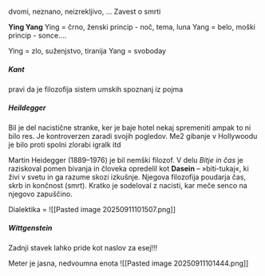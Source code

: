 dvomi, neznano, neizrekljivo, ...
Zavest o smrti

**Ying Yang**
Ying = črno, ženski princip - noč, tema, luna
Yang = belo, moški princip - sonce....

Ying = zlo, suženjstvo, tiranija
Yang = svoboday
##### Kant
pravi da je filozofija sistem umskih spoznanj iz pojma


##### Heildegger
Bil je del nacistične stranke, ker je baje hotel nekaj spremeniti ampak to ni bilo res. Je kontroverzen zaradi svojih pogledov.
Me2 gibanje v Hollywoodu je bilo proti spolni zlorabi igralk itd

Martin Heidegger (1889–1976) je bil nemški filozof. V delu _Bitje in čas_ je raziskoval pomen bivanja in človeka opredelil kot **Dasein** – »biti-tukaj«, ki živi v svetu in ga razume skozi izkušnje. Njegova filozofija poudarja čas, skrb in končnost (smrt). Kratko je sodeloval z nacisti, kar meče senco na njegovo zapuščino.

Dialektika = 
![[Pasted image 20250911101507.png]]

##### Wittgenstein
Zadnji stavek lahko pride kot naslov za esej!!!

Meter je jasna, nedvoumna enota
![[Pasted image 20250911101444.png]]